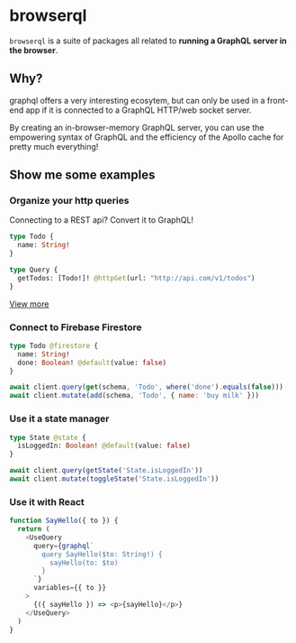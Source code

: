 # browserql

`browserql` is a suite of packages all related to **running a GraphQL server in the browser**.

## Why?

graphql offers a very interesting ecosytem, but can only be used in a front-end app if it is connected to a GraphQL HTTP/web socket server.

By creating an in-browser-memory GraphQL server, you can use the empowering syntax of GraphQL and the efficiency of the Apollo cache for pretty much everything!

## Show me some examples

### Organize your http queries

Connecting to a REST api? Convert it to GraphQL!

```graphql
type Todo {
  name: String!
}

type Query {
  getTodos: [Todo!]! @httpGet(url: "http://api.com/v1/todos")
}
```

[View more](/recipes/http)

### Connect to Firebase Firestore

```graphql
type Todo @firestore {
  name: String!
  done: Boolean! @default(value: false)
}
```

```javascript
await client.query(get(schema, 'Todo', where('done').equals(false)))
await client.mutate(add(schema, 'Todo', { name: 'buy milk' }))
```

### Use it a state manager

```graphql
type State @state {
  isLoggedIn: Boolean! @default(value: false)
}
```

```javascript
await client.query(getState('State.isLoggedIn'))
await client.mutate(toggleState('State.isLoggedIn'))
```

### Use it with React

```javascript
function SayHello({ to }) {
  return (
    <UseQuery
      query={graphql`
        query SayHello($to: String!) {
          sayHello(to: $to)
        }
      `}
      variables={{ to }}
    >
      {({ sayHello }) => <p>{sayHello}</p>}
    </UseQuery>
  )
}
```
